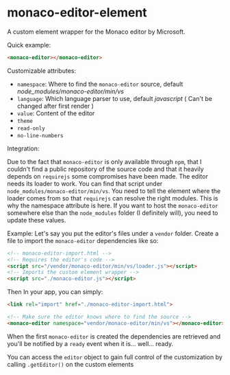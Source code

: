 # monaco-editor-element

A custom element wrapper for the Monaco editor by Microsoft.

Quick example:

```html
<monaco-editor></monaco-editor>
```

Customizable attributes: 

 - `namespace`: Where to find the `monaco-editor` source, default *node_modules/monaco-editor/min/vs*
 - `language`: Which language parser to use, default *javascript* ( Can't be changed after first render )
 - `value`: Content of the editor
 - `theme`
 - `read-only`
 - `no-line-numbers`


Integration:

Due to the fact that `monaco-editor` is only available through `npm`, that I couldn't find a public repository of the source code and that it heavily depends on `requirejs` some compromises have been made.
The editor needs its loader to work.
You can find that script under `node_modules/monaco-editor/min/vs`. You need to tell the element where the loader comes from so that `requirejs` can resolve the right modules. This is why the namespace attribute is here.
If you want to host the `monaco-editor` somewhere else than the `node_modules` folder (I definitely will), you need to update these values.

Example:
Let's say you put the editor's files under a `vendor` folder.
Create a file to import the `monaco-editor` dependencies like so:

```html
<!-- monaco-editor-import.html -->
<!-- Requires the editor's code -->
<script src="/vendor/monaco-editor/min/vs/loader.js"></script>
<!-- Imports the custom element wrapper -->
<script src="./monaco-editor.js"></script>
```

Then In your app, you can simply:

```html
<link rel="import" href="./monaco-editor-import.html">

<!-- Make sure the editor knows where to find the source -->
<monaco-editor namespace="vendor/monaco-editor/min/vs"></monaco-editor>
```

When the first `monaco-editor` is created the dependencies are retrieved and you'll be notified by a `ready` event when it is... well... ready.

You can access the `editor` object to gain full control of the customization by calling `.getEditor()` on the custom elements 